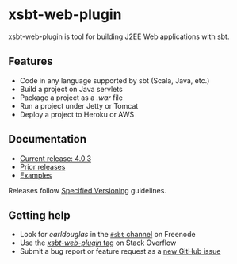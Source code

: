 # xsbt-web-plugin

xsbt-web-plugin is tool for building J2EE Web applications with [sbt](https://www.scala-sbt.org/).

## Features

* Code in any language supported by sbt (Scala, Java, etc.)
* Build a project on Java servlets
* Package a project as a *.war* file
* Run a project under Jetty or Tomcat
* Deploy a project to Heroku or AWS

## Documentation

* [Current release: 4.0.3](docs/4.0.x.md)
* [Prior releases](docs/)
* [Examples](docs/examples/)

Releases follow [Specified
Versioning](https://earldouglas.com/posts/specver.html) guidelines.

## Getting help

* Look for *earldouglas* in the [`#sbt`
  channel](https://webchat.freenode.net/?channels=sbt) on Freenode
* Use the [*xsbt-web-plugin*
  tag](https://stackoverflow.com/questions/tagged/xsbt-web-plugin) on
  Stack Overflow
* Submit a bug report or feature request as a [new GitHub
  issue](https://github.com/earldouglas/xsbt-web-plugin/issues/new)
